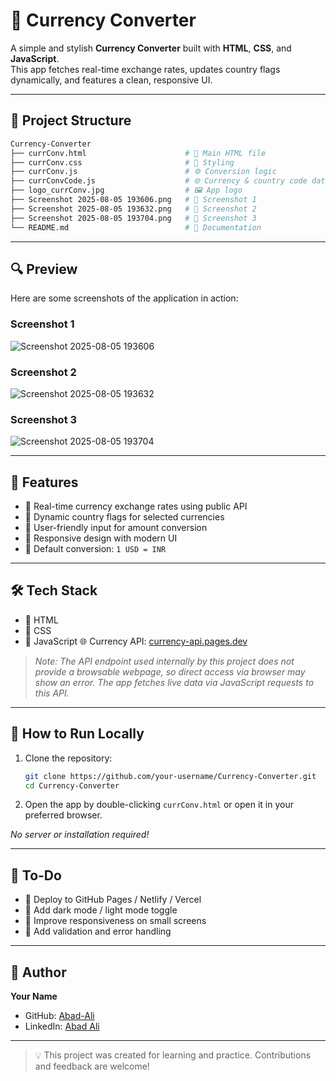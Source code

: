# 💱 Currency Converter

A simple and stylish **Currency Converter** built with **HTML**, **CSS**, and **JavaScript**.  
This app fetches real-time exchange rates, updates country flags dynamically, and features a clean, responsive UI.

---

## 📁 Project Structure

```bash
Currency-Converter
├── currConv.html                      # 📄 Main HTML file
├── currConv.css                       # 🎨 Styling
├── currConv.js                        # ⚙️ Conversion logic
├── currConvCode.js                    # 🌐 Currency & country code data
├── logo_currConv.jpg                  # 🖼️ App logo
├── Screenshot 2025-08-05 193606.png   # 📸 Screenshot 1
├── Screenshot 2025-08-05 193632.png   # 📸 Screenshot 2
├── Screenshot 2025-08-05 193704.png   # 📸 Screenshot 3
└── README.md                          # 📘 Documentation
````

---

## 🔍 Preview
Here are some screenshots of the application in action:

### Screenshot 1

![Screenshot 2025-08-05 193606](./Screenshot%202025-08-05%20193606.png)

### Screenshot 2

![Screenshot 2025-08-05 193632](./Screenshot%202025-08-05%20193632.png)

### Screenshot 3

![Screenshot 2025-08-05 193704](./Screenshot%202025-08-05%20193704.png)

---

## 🚀 Features

* 🔄 Real-time currency exchange rates using public API
* 🏁 Dynamic country flags for selected currencies
* 🔢 User-friendly input for amount conversion
* 📱 Responsive design with modern UI
* 🎯 Default conversion: `1 USD = INR`

---

## 🛠️ Tech Stack

* 🧾 HTML
* 🎨 CSS
* 🧠 JavaScript
🌐 Currency API: [currency-api.pages.dev](https://currency-api.pages.dev)

> *Note: The API endpoint used internally by this project does not provide a browsable webpage, so direct access via browser may show an error. The app fetches live data via JavaScript requests to this API.*
---

## 🧰 How to Run Locally

1. Clone the repository:

   ```bash
   git clone https://github.com/your-username/Currency-Converter.git
   cd Currency-Converter
   ```
2. Open the app by double-clicking `currConv.html` or open it in your preferred browser.

*No server or installation required!*

---

## 📌 To-Do

* 🚀 Deploy to GitHub Pages / Netlify / Vercel
* 🌙 Add dark mode / light mode toggle
* 📏 Improve responsiveness on small screens
* 🧪 Add validation and error handling

---

## 👤 Author

**Your Name**

* GitHub: [Abad-Ali](https://github.com/Abad-Ali)
* LinkedIn: [Abad Ali](https://linkedin.com/in/your-linkedin)

---

> 💡 This project was created for learning and practice. Contributions and feedback are welcome!
